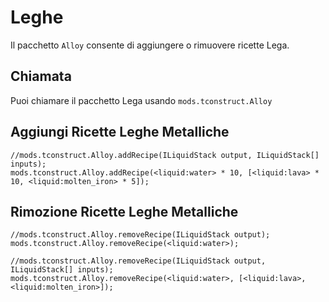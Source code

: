 # Leghe

Il pacchetto `Alloy` consente di aggiungere o rimuovere ricette Lega.

## Chiamata

Puoi chiamare il pacchetto Lega usando `mods.tconstruct.Alloy`

## Aggiungi Ricette Leghe Metalliche

```zenscript
//mods.tconstruct.Alloy.addRecipe(ILiquidStack output, ILiquidStack[] inputs);
mods.tconstruct.Alloy.addRecipe(<liquid:water> * 10, [<liquid:lava> * 10, <liquid:molten_iron> * 5]);
```

## Rimozione Ricette Leghe Metalliche

```zenscript
//mods.tconstruct.Alloy.removeRecipe(ILiquidStack output);
mods.tconstruct.Alloy.removeRecipe(<liquid:water>);

//mods.tconstruct.Alloy.removeRecipe(ILiquidStack output, ILiquidStack[] inputs);
mods.tconstruct.Alloy.removeRecipe(<liquid:water>, [<liquid:lava>, <liquid:molten_iron>]);
```
